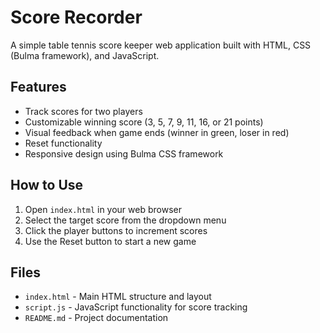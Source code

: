 # Score Recorder

A simple table tennis score keeper web application built with HTML, CSS (Bulma framework), and JavaScript.

## Features

- Track scores for two players
- Customizable winning score (3, 5, 7, 9, 11, 16, or 21 points)
- Visual feedback when game ends (winner in green, loser in red)
- Reset functionality
- Responsive design using Bulma CSS framework

## How to Use

1. Open `index.html` in your web browser
2. Select the target score from the dropdown menu
3. Click the player buttons to increment scores
4. Use the Reset button to start a new game

## Files

- `index.html` - Main HTML structure and layout
- `script.js` - JavaScript functionality for score tracking
- `README.md` - Project documentation